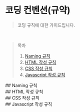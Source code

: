 # 코딩 컨벤션(규약)

> 코딩 규칙에 대한 가이드입니다.

<br />


> 목차
>
> 1. [Naming 규칙](#naming)
> 2. [HTML 작성 규칙](#html)
> 3. [CSS 작성 규칙](#css)
> 4. [Javascript 작성 규칙](#js)

<div id="naming" />
## Naming 규칙

<div id="html" />
## HTML 작성 규칙

<div id="css" />
## CSS 작성 규칙

<div id="js" />
## Javascript 작성 규칙
